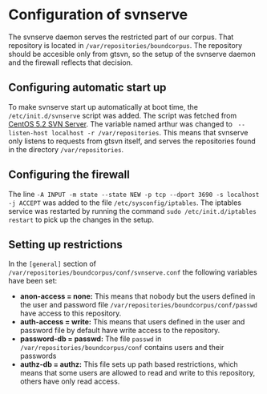 Configuration of svnserve
=========================

The svnserve daemon serves the restricted part of our corpus. That
repository is located in `/var/repositories/boundcorpus`. The repository
should be accesible only from gtsvn, so the setup of the svnserve daemon
and the firewall reflects that decision.

Configuring automatic start up
------------------------------

To make svnserve start up automatically at boot time, the
`/etc/init.d/svnserve` script was added. The script was fetched from
[CentOS 5.2 SVN Server](http://www.mygeekproject.com/?p=152). The
variable named arthur was changed to
` --listen-host localhost -r /var/repositories`. This means that
svnserve only listens to requests from gtsvn itself, and serves the
repositories found in the directory `/var/repositories`.

Configuring the firewall
------------------------

The line
`-A INPUT -m state --state NEW -p tcp --dport 3690 -s localhost -j ACCEPT`
was added to the file `/etc/sysconfig/iptables`. The iptables service
was restarted by running the command `sudo /etc/init.d/iptables restart`
to pick up the changes in the setup.

Setting up restrictions
-----------------------

In the `[general]` section of
`/var/repositories/boundcorpus/conf/svnserve.conf` the following
variables have been set:

-   **anon-access = none:**
    This means that nobody but the users defined in the user and
    password file `/var/repositories/boundcorpus/conf/passwd` have
    access to this repository.
-   **auth-access = write:**
    This means that users defined in the user and password file by
    default have write access to the repository.
-   **password-db = passwd:**
    The file `passwd` in `/var/repositories/boundcorpus/conf` contains
    users and their passwords
-   **authz-db = authz:**
    This file sets up path based restrictions, which means that some
    users are allowed to read and write to this repository, others have
    only read access.
